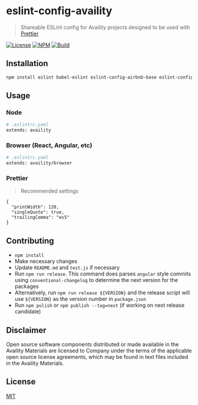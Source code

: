 # eslint-config-availity

> Shareable ESLint config for Availity projects designed to be used with [Prettier](https://github.com/prettier/prettier)

[![License](https://img.shields.io/badge/license-MIT-blue.svg?style=flat-square&label=license)](http://opensource.org/licenses/MIT)
[![NPM](http://img.shields.io/npm/v/eslint-config-availity.svg?style=flat-square&label=npm)](https://npmjs.org/package/eslint-config-availity)
[![Build](https://img.shields.io/travis/Availity/eslint-config-availity.svg?style=flat-square&label=build)](https://travis-ci.org/Availity/eslint-config-availity)

## Installation

```bash
npm install eslint babel-eslint eslint-config-airbnb-base eslint-config-airbnb eslint-config-prettier eslint-config-availity@next eslint-plugin-react eslint-plugin-jest eslint-plugin-promise eslint-plugin-import eslint-plugin-jsx-a11y  --save-dev
```

## Usage

### Node

```bash
# .eslintrc.yaml
extends: availity
```

### Browser (React, Angular, etc)

```bash
# .eslintrc.yaml
extends: availity/browser
```

### Prettier

> Recommended settings

```
{
  "printWidth": 120,
  "singleQuote": true,
  "trailingComma": "es5"
}
```

## Contributing

*   `npm install`
*   Make necessary changes
*   Update `README.md` and `test.js` if necessary
*   Run `npm run release`. This command does parses `angular` style commits using `conventional-changelog` to determine the next version for the packages
*   Alternatively, run `npm run release ${VERSION}` and the release script will use `${VERSION}` as the version number in `package.json`
*   Run `npm pulish` or `npm publish --tag=next` (if working on next release candidate)

## Disclaimer

Open source software components distributed or made available in the Availity Materials are licensed to Company under the terms of the applicable open source license agreements, which may be found in text files included in the Availity Materials.

## License

[MIT](./LICENSE)
